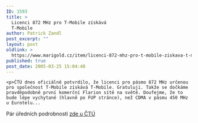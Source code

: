 ```yaml
---
ID: 1593
title: >
  Licenci 872 MHz pro T-Mobile získává
  T-Mobile
author: Patrick Zandl
post_excerpt: ""
layout: post
oldlink: >
  https://www.marigold.cz/item/licenci-872-mhz-pro-t-mobile-ziskava-t-mobile
published: true
post_date: 2005-03-25 15:04:48
---
```

	<p>ČTÚ dnes oficiálně potvrdilo, že licenci pro pásmo 872 MHz určenou pro společnost T-Mobile získává T-Mobile. Gratuluji. Takže se dočkáme pravděpodobně první komerční Flarion sítě na světě. Doufejme, že to bude lépe vychytané (hlavně po FUP stránce), než CDMA v pásmu 450 MHz u Eurotelu...
Pár úředních podrobností <a href="http://www.ctu.cz/art.php?iSearch=&amp;iArt=507&amp;PHPSESSID=9b06532da7c919594ea66028ae37cd40">zde u ČTÚ</a>
</p>